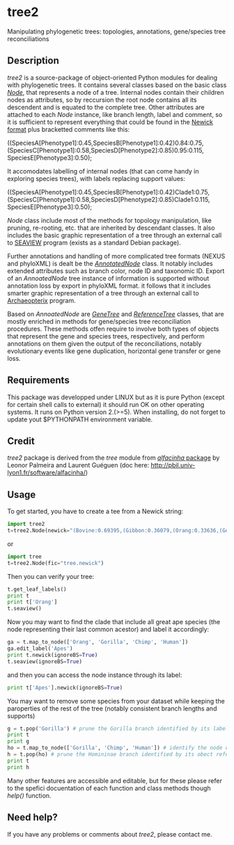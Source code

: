 # tree2
Manipulating phylogenetic trees: topologies, annotations, gene/species tree reconciliations

Description
-----------

*tree2* is a source-package of object-oriented Python modules for dealing with phylogenetic trees. It contains several classes based on the basic class [*Node*](https://github.com/flass/tree2/blob/master/Node.py), that represents a node of a tree. Internal nodes contain their children nodes as attributes, so by reccursion the root node contains all its descendent and is equated to the complete tree. Other attributes are attached to each *Node* instance, like branch length, label and comment, so it is sufficient to represent everything that could be found in the [Newick format](http://evolution.genetics.washington.edu/phylip/newicktree.html) plus bracketted comments like this:

((SpeciesA[Phenotype1]:0.45,SpeciesB[Phenotype1]:0.42)0.84:0.75,(SpeciesC[Phenotype1]:0.58,SpeciesD[Phenotype2]:0.85)0.95:0.115, SpeciesE[Phenotype3]:0.50);

It accomodates labelling of internal nodes (that can come handy in exploring species trees), with labels replacing support values:

((SpeciesA[Phenotype1]:0.45,SpeciesB[Phenotype1]:0.42)Clade1:0.75,(SpeciesC[Phenotype1]:0.58,SpeciesD[Phenotype2]:0.85)Clade1:0.115, SpeciesE[Phenotype3]:0.50);

*Node* class include most of the methods for topology manipulation, like pruning, re-rooting, etc. that are inherited by descendant classes. It also includes the basic graphic representation of a tree through an external call to [SEAVIEW](http://doua.prabi.fr/software/seaview) program (exists as a standard Debian package).

Further annotations and handling of more complicated tree formats (NEXUS and phyloXML) is dealt be the [*AnnotatedNode*](https://github.com/flass/tree2/blob/master/AnnotatedNode.py) class. It notably includes extended attributes such as branch color, node ID and taxonomic ID. Export of an *AnnoatedNode* tree instance of information is supported without annotation loss by export in phyloXML format. it follows that it includes smarter graphic representation of a tree through an external call to [Archaeopterix](https://sites.google.com/site/cmzmasek/home/software/archaeopteryx) program.

Based on *AnnoatedNode* are [*GeneTree*](https://github.com/flass/tree2/blob/master/GeneTree.py) and [*ReferenceTree*](https://github.com/flass/tree2/blob/master/ReferenceTree.py) classes, that are mostly enriched in methods for gene/species tree reconciliation procedures. These methods otfen require to involve both types of objects that represent the gene and species trees, respectively, and perform annotations on them given the output of the reconciliations, notably evolutionary events like gene duplication, horizontal gene transfer or gene loss.


Requirements 
------------

This package was developped under LINUX but as it is pure Python (except for certain shell calls to external) it should run OK on other operating systems. It runs on Python version 2.(>=5).
When installing, do not forget to update yout $PYTHONPATH environment variable.

Credit
------

*tree2* package is derived from the *tree* module from [*alfacinha* package](https://github.com/leonorpalmeira/alfacinha) by Leonor Palmeira and Laurent Guéguen (doc here: http://pbil.univ-lyon1.fr/software/alfacinha/)


Usage
-----

To get started, you have to create a tee from a Newick string:

```python
import tree2
t=tree2.Node(newick="(Bovine:0.69395,(Gibbon:0.36079,(Orang:0.33636,(Gorilla:0.17147,(Chimp:0.19268, Human:0.11927)0.89:0.08386)0.94:0.06124)0.94:0.15057)0.90:0.54939,Mouse:1.21460)0.86:0.10;")
```
or
```python
import tree
t=tree2.Node(fic="tree.newick")
```

Then you can verify your tree:
```python
t.get_leaf_labels()
print t
print t['Orang']
t.seaview()
```

Now you may want to find the clade that include all great ape species (the node representing their last common acestor) and label it accordingly:
```python
ga = t.map_to_node(['Orang', 'Gorilla', 'Chimp', 'Human'])
ga.edit_label('Apes')
print t.newick(ignoreBS=True)
t.seaview(ignoreBS=True)
```
and then you can access the node instance through its label:
```python
print t['Apes'].newick(ignoreBS=True)
```

You may want to remove some species from your dataset while keeping the paroperties of the rest of the tree (notably consistent branch lengths and supports)

```python
g = t.pop('Gorilla') # prune the Gorilla branch identified by its label
print t
print g
ho = t.map_to_node(['Gorilla', 'Chimp', 'Human']) # identify the node of the Homininae clade
h = t.pop(ho) # prune the Homininae branch identified by its obect reference
print t
print h
```

Many other features are accessible and editable, but for these please refer to the spefici docuentation of each function and class methods though *help()* function.

Need help?
-----------

If you have any problems or comments about *tree2*, please contact me.
